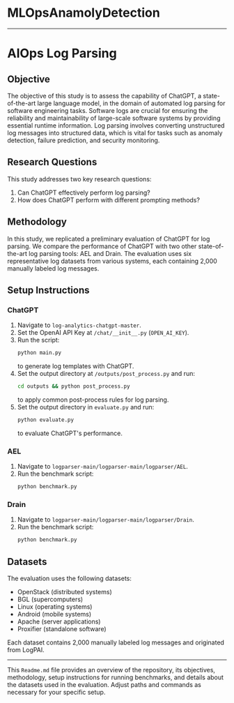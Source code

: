 # MLOpsAnamolyDetection

---
# AIOps Log Parsing
## Objective

The objective of this study is to assess the capability of ChatGPT, a state-of-the-art large language model, in the domain of automated log parsing for software engineering tasks. Software logs are crucial for ensuring the reliability and maintainability of large-scale software systems by providing essential runtime information. Log parsing involves converting unstructured log messages into structured data, which is vital for tasks such as anomaly detection, failure prediction, and security monitoring.

## Research Questions

This study addresses two key research questions:

1. Can ChatGPT effectively perform log parsing?
2. How does ChatGPT perform with different prompting methods?

## Methodology

In this study, we replicated a preliminary evaluation of ChatGPT for log parsing. We compare the performance of ChatGPT with two other state-of-the-art log parsing tools: AEL and Drain. The evaluation uses six representative log datasets from various systems, each containing 2,000 manually labeled log messages.

## Setup Instructions

### ChatGPT

1. Navigate to `log-analytics-chatgpt-master`.
2. Set the OpenAI API Key at `/chat/__init__.py` (`OPEN_AI_KEY`).
3. Run the script:
   ```bash
   python main.py
   ```
   to generate log templates with ChatGPT.
4. Set the output directory at `/outputs/post_process.py` and run:
   ```bash
   cd outputs && python post_process.py
   ```
   to apply common post-process rules for log parsing.
5. Set the output directory in `evaluate.py` and run:
   ```bash
   python evaluate.py
   ```
   to evaluate ChatGPT's performance.

### AEL

1. Navigate to `logparser-main/logparser-main/logparser/AEL`.
2. Run the benchmark script:
   ```bash
   python benchmark.py
   ```

### Drain

1. Navigate to `logparser-main/logparser-main/logparser/Drain`.
2. Run the benchmark script:
   ```bash
   python benchmark.py
   ```

## Datasets

The evaluation uses the following datasets:

- OpenStack (distributed systems)
- BGL (supercomputers)
- Linux (operating systems)
- Android (mobile systems)
- Apache (server applications)
- Proxifier (standalone software)

Each dataset contains 2,000 manually labeled log messages and originated from LogPAI.

---

This `Readme.md` file provides an overview of the repository, its objectives, methodology, setup instructions for running benchmarks, and details about the datasets used in the evaluation. Adjust paths and commands as necessary for your specific setup.
